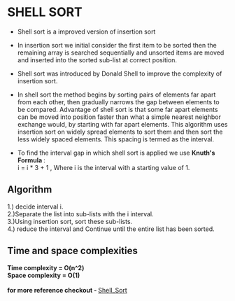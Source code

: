 

#                                                       SHELL SORT                                  

* Shell sort is a improved version of insertion sort
*  In insertion sort we initial consider the first item to be sorted then the remaining array is searched sequentially and unsorted items are moved and inserted into the sorted sub-list at correct position.
* Shell sort was introduced by Donald Shell to improve the complexity of insertion sort.
* In shell sort the method begins by sorting pairs of elements far apart from each other, then gradually narrows the gap between elements to be compared.
Advantage of shell sort is that some far apart elements can be moved into position faster than what a simple nearest neighbor exchange would, by starting with far apart elements.
This algorithm uses insertion sort on widely spread elements to sort them and then sort the less widely spaced elements. This spacing is termed as the interval.

* To find the interval gap in which shell sort is applied we use <b> Knuth's Formula </b> :<br>
   i = i * 3 + 1 , Where i is the interval with a starting value of 1.

## Algorithm
1.) decide interval i.<br>
2.)Separate the list into sub-lists with the i interval.<br>
3.)Using insertion sort, sort these sub-lists.<br>
4.) reduce the interval and Continue until the entire list has been sorted.<br>

## Time and space complexities
<b>Time complexity = O(n^2)</b><br>
<b>Space complexity = O(1)</b>
<br><br>
<b>for more reference checkout - </b> 
[Shell_Sort](https://www.geeksforgeeks.org/shellsort/)
